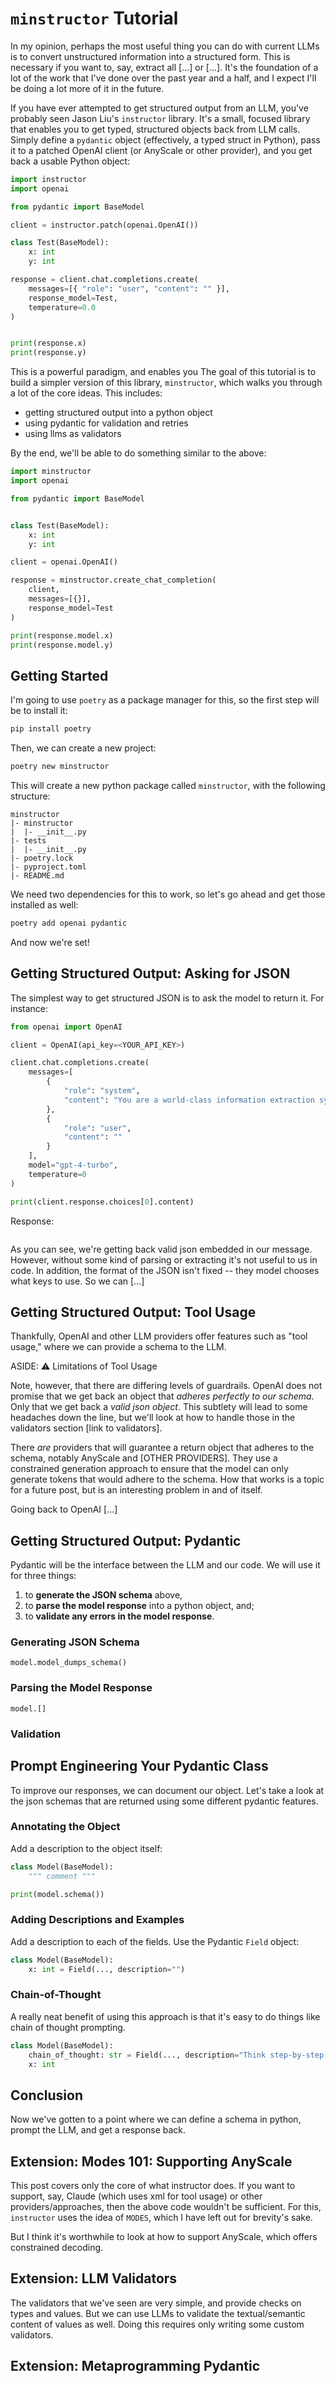 # `minstructor` Tutorial

In my opinion, perhaps the most useful thing you can do with current LLMs is to convert unstructured information into a structured form.
This is necessary if you want to, say, extract all [...] or [...].
It's the foundation of a lot of the work that I've done over the past year and a half, and I expect I'll be doing a lot more of it in the future.

If you have ever attempted to get structured output from an LLM, you've probably seen Jason Liu's `instructor` library.
It's a small, focused library that enables you to get typed, structured objects back from LLM calls.
Simply define a `pydantic` object (effectively, a typed struct in Python), pass it to a patched OpenAI client (or AnyScale or other provider), and you get back a usable Python object:

```python
import instructor
import openai

from pydantic import BaseModel

client = instructor.patch(openai.OpenAI())

class Test(BaseModel):
    x: int
    y: int

response = client.chat.completions.create(
    messages=[{ "role": "user", "content": "" }],
    response_model=Test,
    temperature=0.0
)


print(response.x)
print(response.y)
```

This is a powerful paradigm, and enables you 
The goal of this tutorial is to build a simpler version of this library, `minstructor`, which walks you through a lot of the core ideas.
This includes:

- getting structured output into a python object
- using pydantic for validation and retries
- using llms as validators

By the end, we'll be able to do something similar to the above:

```python
import minstructor
import openai

from pydantic import BaseModel


class Test(BaseModel):
    x: int
    y: int

client = openai.OpenAI()

response = minstructor.create_chat_completion(
    client,
    messages=[{}],
    response_model=Test
)

print(response.model.x)
print(response.model.y)
```

## Getting Started

I'm going to use `poetry` as a package manager for this, so the first step will be to install it:

```sh
pip install poetry
```

Then, we can create a new project:

```sh
poetry new minstructor
```

This will create a new python package called `minstructor`, with the following structure:

```
minstructor
|- minstructor
|  |- __init__.py
|- tests
|  |- __init__.py
|- poetry.lock
|- pyproject.toml
|- README.md
```

We need two dependencies for this to work, so let's go ahead and get those installed as well:

```sh
poetry add openai pydantic
```

And now we're set!

## Getting Structured Output: Asking for JSON

The simplest way to get structured JSON is to ask the model to return it.
For instance:

```python
from openai import OpenAI

client = OpenAI(api_key=<YOUR_API_KEY>)

client.chat.completions.create(
    messages=[
        {
            "role": "system",
            "content": "You are a world-class information extraction system. Given [X] you extract [Y] must always respond with valid JSON."
        },
        {
            "role": "user",
            "content": ""
        }
    ],
    model="gpt-4-turbo",
    temperature=0
)

print(client.response.choices[0].content)
```

Response:
```

```

As you can see, we're getting back valid json embedded in our message.
However, without some kind of parsing or extracting it's not useful to us in code.
In addition, the format of the JSON isn't fixed -- they model chooses what keys to use.
So we can [...]

## Getting Structured Output: Tool Usage

Thankfully, OpenAI and other LLM providers offer features such as "tool usage," where we can provide a schema to the LLM.

ASIDE: ⚠️ Limitations of Tool Usage

Note, however, that there are differing levels of guardrails.
OpenAI does not promise that we get back an object that _adheres perfectly to our schema_.
Only that we get back a _valid json object_.
This subtlety will lead to some headaches down the line, but we'll look at how to handle those in the validators section [link to validators].

There _are_ providers that will guarantee a return object that adheres to the schema, notably AnyScale and [OTHER PROVIDERS].
They use a constrained generation approach to ensure that the model can only generate tokens that would adhere to the schema.
How that works is a topic for a future post, but is an interesting problem in and of itself.

Going back to OpenAI [...]

## Getting Structured Output: Pydantic

Pydantic will be the interface between the LLM and our code.
We will use it for three things:
1. to **generate the JSON schema** above,
2. to **parse the model response** into a python object, and;
3. to **validate any errors in the model response**.

### Generating JSON Schema

```
model.model_dumps_schema()
```

### Parsing the Model Response

```
model.[]
```

### Validation


## Prompt Engineering Your Pydantic Class

To improve our responses, we can document our object.
Let's take a look at the json schemas that are returned using some different pydantic features.

### Annotating the Object

Add a description to the object itself:

```python
class Model(BaseModel):
    """ comment """

print(model.schema())
```

### Adding Descriptions and Examples

Add a description to each of the fields.
Use the Pydantic `Field` object:

```python
class Model(BaseModel):
    x: int = Field(..., description="")
```

### Chain-of-Thought

A really neat benefit of using this approach is that it's easy to do things like chain of thought prompting.

```python
class Model(BaseModel):
    chain_of_thought: str = Field(..., description="Think step-by-step to arrive at the right answer.")
    x: int
```

## Conclusion

Now we've gotten to a point where we can define a schema in python, prompt the LLM, and get a response back.


## Extension: Modes 101: Supporting AnyScale

This post covers only the core of what instructor does.
If you want to support, say, Claude (which uses xml for tool usage) or other providers/approaches, then the above code wouldn't be sufficient.
For this, `instructor` uses the idea of `MODES`, which I have left out for brevity's sake.

But I think it's worthwhile to look at how to support AnyScale, which offers constrained decoding.

## Extension: LLM Validators

The validators that we've seen are very simple, and provide checks on types and values.
But we can use LLMs to validate the textual/semantic content of values as well.
Doing this requires only writing some custom validators.

## Extension: Metaprogramming Pydantic


